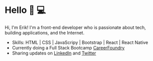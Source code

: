 # Hello 👋 💻

Hi, I'm Erik! I'm a front-end developer who is passionate about tech, building applications, and the Internet. 

- Skills: HTML | CSS | JavaScripy | Bootstrap | React | React Native
- Currently doing a Full Stack Bootcamp <a href="https://careerfoundry.com/">CareerFoundry</a>
- Sharing updates on <a href="https://www.linkedin.com/in/erik-portillo-25670530/">LinkedIn</a> and <a href="https://twitter.com/portillovisuals">Twitter</a> 
